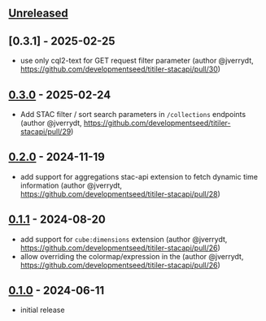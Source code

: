 

## [Unreleased]

## [0.3.1] - 2025-02-25

* use only cql2-text for GET request filter parameter (author @jverrydt, https://github.com/developmentseed/titiler-stacapi/pull/30)

## [0.3.0] - 2025-02-24

* Add STAC filter / sort search parameters in `/collections` endpoints (author @jverrydt, https://github.com/developmentseed/titiler-stacapi/pull/29)

## [0.2.0] - 2024-11-19

* add support for aggregations stac-api extension to fetch dynamic time information (author @jverrydt, https://github.com/developmentseed/titiler-stacapi/pull/28)

## [0.1.1] - 2024-08-20

* add support for `cube:dimensions` extension (author @jverrydt, https://github.com/developmentseed/titiler-stacapi/pull/26)
* allow overriding the colormap/expression in the  (author @jverrydt, https://github.com/developmentseed/titiler-stacapi/pull/26)

## [0.1.0] - 2024-06-11

* initial release

[Unreleased]: <https://github.com/developmentseed/titiler-stacapi/compare/0.3.0..main>
[0.3.0]: <https://github.com/developmentseed/titiler-stacapi/compare/0.2.0..0.3.0>
[0.2.0]: <https://github.com/developmentseed/titiler-stacapi/compare/0.1.1..0.2.0>
[0.1.1]: <https://github.com/developmentseed/titiler-stacapi/compare/0.1.0..0.1.1>
[0.1.0]: <https://github.com/developmentseed/titiler-stacapi/tree/0.1.0>
